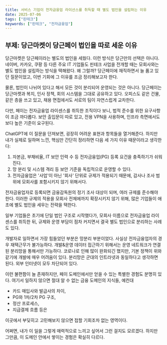 ```yaml
---
title: 서비스 기업이 전자금융업 라이선스를 취득할 때 별도 법인을 설립하는 이유
date: 2025-07-06
tags: ["핀테크"]
keywords: ["핀테크", "전자금융업"]
---
```


## 부제: 당근마켓이 당근페이 법인을 따로 세운 이유

당근마켓은 당근페이라는 별도의 법인을 세웠다.
이런 방식은 당근만의 선택은 아니다. 네이버, 카카오, 쿠팡 등 다른 주요 IT 기업들도 핀테크 사업을 전개할 때는 모회사와는 별도 법인을 설립하는 방식을 택해왔다.
왜 그럴까? 당근페이에 재직하면서 늘 품고 있던 질문이었고, 이번 기회에 그 이유를 조금 정리해보고자 한다.

물론, 법인이 나뉘어 있다고 해서 모든 것이 분리되어 운영되는 것은 아니다.
당근페이는 당근마켓과 복지, 인사 정책, 회의 시스템을 그대로 공유하고 있다.
오피스도 같은 건물, 같은 층을 쓰고 있고, 채용 면접에서도 서로의 팀이 자연스럽게 교차한다.

다만, 페이는 전자금융업 라이센스를 취득한 조직이다 보니, 법적 준수를 위한 요구사항이 조금 까다롭다.
보안 출입문이 따로 있고, 전용 VPN을 사용하며, 인프라 측면에서도 보다 높은 기준이 요구된다.

ChatGPT에 이 질문을 던져보면, 굉장히 어려운 표현과 항목들을 열거해준다.
하지만 내가 실제로 일하며 느낀, 핵심만 간단히 정리하면 다음 세 가지 이유 때문이라고 생각한다:

1. 자본금, 부채비율, IT 보안 인력 수 등 전자금융업(PG) 등록 요건을 충족하기가 쉬워진다.
2. 망 분리 및 시스템 격리 등 보안 기준을 독립적으로 운영할 수 있다.
3. 전자금융업은 '사업'이 아닌 '회사' 단위로 규제가 적용되기 때문에, 감사나 조사 범위에 모회사를 포함시키지 않기 위해서다.

전자금융업자로 등록되면 금융감독원의 정기 조사 대상이 되며, 여러 규제를 준수해야 한다.
이러한 규제의 적용을 모회사 전체에까지 확장시키지 않기 위해, 많은 기업들이 애초에 별도 법인을 세우는 전략을 택한다.

일부 기업들은 초기에 단일 법인 구조로 시작했다가, 모회사 이름으로 전자금융업 라이센스를 취득한 뒤,
규제와 운영 부담이 점차 커지면서 결국 별도 법인으로 분리하는 사례도 있다.

개발자로 일하면서 가장 힘들었던 부분은 망분리 부분이었다. 사실상 전자금융업자의 경우 재택근무가 불가능하다. 개발&운영 데이터 접근하기 위해서는 운영 네트워크가 연결된 분리망을 통해서만 가능하다. 코로나로 인해 많이 완화되긴 했지만, 기본 정책이 위와 같기에 개발에 매우 어려움이 있다. 분리망은 군대의 인트라넷과 동일하다고 생각하면 된다. 외부 인터넷이 모두 차단되어 있다.

이런 불편함이 늘 존재하지만, 페이 도메인에서만 얻을 수 있는 특별한 경험도 분명히 있다.
여기서 일하지 않으면 절대 알 수 없는 금융 도메인의 지식들, 예컨대

- 카드 매입사와 발급사의 차이,
- PG와 1차/2차 PG 구조,
- 정산 프로세스,
- 지급결제 흐름 등은

이곳에서 부딪히고 고민해보지 않으면 접할 기회조차 없는 영역이다.

어쩌면, 내가 이 일을 그렇게 매력적으로 느끼고 싶어서 그런 걸지도 모르겠다.
하지만 그만큼, 이 도메인 안에서 쌓이는 경험은 확실히 다르다.

